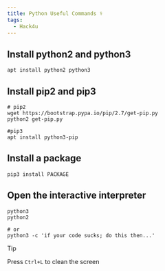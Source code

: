 ```yaml
---
title: Python Useful Commands ⚕️
tags:
  - Hack4u
---
```

## Install python2 and python3 

```shell
apt install python2 python3
```

## Install pip2 and pip3

```shell
# pip2
wget https://bootstrap.pypa.io/pip/2.7/get-pip.py
python2 get-pip.py

#pip3
apt install python3-pip 
```

## Install a package

```shell
pip3 install PACKAGE
```

## Open the interactive interpreter

```shell
python3
python2

# or
python3 -c 'if your code sucks; do this then...'
```

>[!Tip]
>Press `Ctrl+L` to clean the screen

